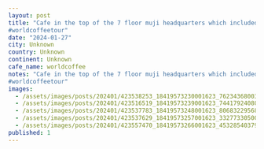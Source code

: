 ```yaml
---
layout: post
title: "Cafe in the top of the 7 floor muji headquarters which included a hotel.
#worldcoffeetour"
date: "2024-01-27"
city: Unknown
country: Unknown
continent: Unknown
cafe_name: worldcoffee
notes: "Cafe in the top of the 7 floor muji headquarters which included a hotel.
#worldcoffeetour"
images:
  - /assets/images/posts/202401/423538253_18419573230001623_7623436800378593575_n_18018022025026922.jpg
  - /assets/images/posts/202401/423516519_18419573239001623_7441792408069939384_n_18013022039150428.jpg
  - /assets/images/posts/202401/423537783_18419573248001623_8068322956881838366_n_18025321861778098.jpg
  - /assets/images/posts/202401/423537629_18419573257001623_3327733050081757342_n_18029165905871342.jpg
  - /assets/images/posts/202401/423557470_18419573266001623_4532854037963508093_n_17910984158896592.jpg
published: 1
---
```

